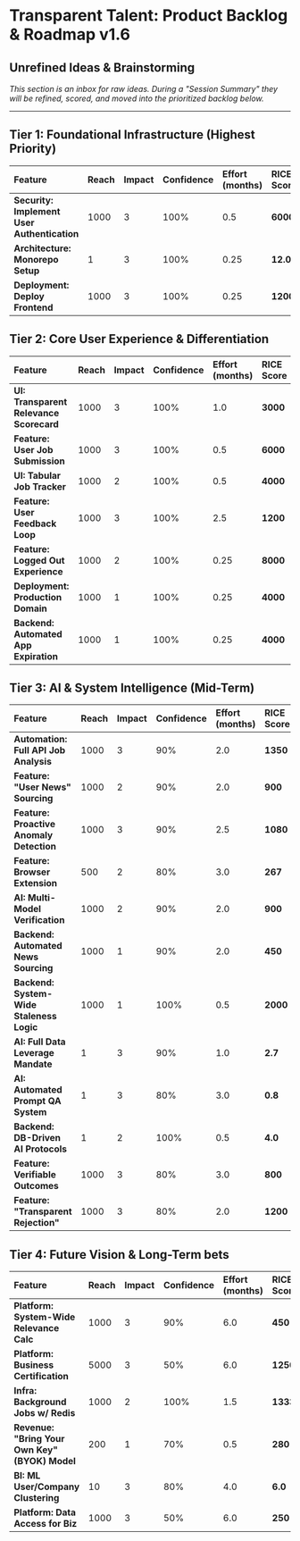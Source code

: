 # Transparent Talent: Product Backlog & Roadmap v1.6

## Unrefined Ideas & Brainstorming
*This section is an inbox for raw ideas. During a "Session Summary" they will be refined, scored, and moved into the prioritized backlog below.*

---

## Tier 1: Foundational Infrastructure (Highest Priority)
| Feature | Reach | Impact | Confidence | Effort (months) | RICE Score | Status |
| :--- | :--- | :--- | :--- | :--- | :--- | :--- |
| **Security: Implement User Authentication** | 1000 | 3 | 100% | 0.5 | **6000** | **Done** |
| **Architecture: Monorepo Setup** | 1 | 3 | 100% | 0.25 | **12.0** | **Done** |
| **Deployment: Deploy Frontend** | 1000 | 3 | 100% | 0.25 | **12000** | **Done** |

## Tier 2: Core User Experience & Differentiation
| Feature | Reach | Impact | Confidence | Effort (months) | RICE Score | Status |
| :--- | :--- | :--- | :--- | :--- | :--- | :--- |
| **UI: Transparent Relevance Scorecard** | 1000 | 3 | 100% | 1.0 | **3000** | **To Do** |
| **Feature: User Job Submission** | 1000 | 3 | 100% | 0.5 | **6000** | **To Do** |
| **UI: Tabular Job Tracker** | 1000 | 2 | 100% | 0.5 | **4000** | **To Do** |
| **Feature: User Feedback Loop** | 1000 | 3 | 100% | 2.5 | **1200** | **To Do** |
| **Feature: Logged Out Experience** | 1000 | 2 | 100% | 0.25 | **8000** | **To Do** |
| **Deployment: Production Domain** | 1000 | 1 | 100% | 0.25 | **4000** | **To Do** |
| **Backend: Automated App Expiration** | 1000 | 1 | 100% | 0.25 | **4000** | **To Do** |

## Tier 3: AI & System Intelligence (Mid-Term)
| Feature | Reach | Impact | Confidence | Effort (months) | RICE Score | Status |
| :--- | :--- | :--- | :--- | :--- | :--- | :--- |
| **Automation: Full API Job Analysis**| 1000 | 3 | 90% | 2.0 | **1350** | **To Do** |
| **Feature: "User News" Sourcing** | 1000 | 2 | 90% | 2.0 | **900** | **To Do** |
| **Feature: Proactive Anomaly Detection**| 1000 | 3 | 90% | 2.5 | **1080** | **To Do** |
| **Feature: Browser Extension** | 500 | 2 | 80% | 3.0 | **267** | **To Do** |
| **AI: Multi-Model Verification**| 1000 | 2 | 90% | 2.0 | **900** | **To Do** |
| **Backend: Automated News Sourcing** | 1000 | 1 | 90% | 2.0 | **450** | **To Do** |
| **Backend: System-Wide Staleness Logic** | 1000 | 1 | 100% | 0.5 | **2000** | **To Do** |
| **AI: Full Data Leverage Mandate** | 1 | 3 | 90% | 1.0 | **2.7** | **To Do** |
| **AI: Automated Prompt QA System** | 1 | 3 | 80% | 3.0 | **0.8** | **To Do** |
| **Backend: DB-Driven AI Protocols** | 1 | 2 | 100% | 0.5 | **4.0** | **To Do** |
| **Feature: Verifiable Outcomes**| 1000 | 3 | 80% | 3.0 | **800** | **To Do** |
| **Feature: "Transparent Rejection"**| 1000 | 3 | 80% | 2.0 | **1200** | **To Do** |

## Tier 4: Future Vision & Long-Term bets
| Feature | Reach | Impact | Confidence | Effort (months) | RICE Score | Status |
| :--- | :--- | :--- | :--- | :--- | :--- | :--- |
| **Platform: System-Wide Relevance Calc**| 1000 | 3 | 90% | 6.0 | **450** | **To Do** |
| **Platform: Business Certification** | 5000 | 3 | 50% | 6.0 | **1250** | **To Do** |
| **Infra: Background Jobs w/ Redis** | 1000 | 2 | 100% | 1.5 | **1333** | **To Do** |
| **Revenue: "Bring Your Own Key" (BYOK) Model** | 200 | 1 | 70% | 0.5 | **280** | **To Do** |
| **BI: ML User/Company Clustering** | 10 | 3 | 80% | 4.0 | **6.0** | **To Do** |
| **Platform: Data Access for Biz** | 1000 | 3 | 50% | 6.0 | **250** | **To Do** |